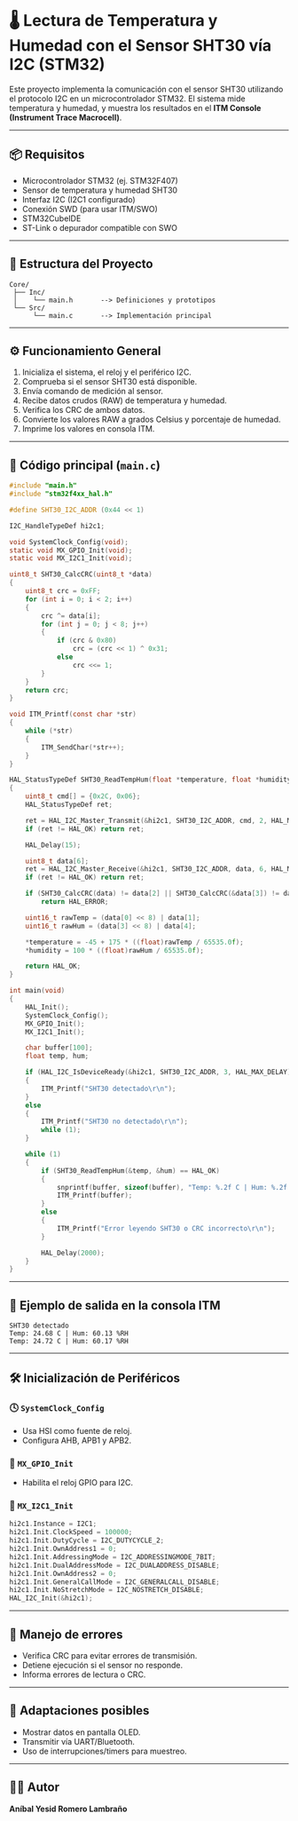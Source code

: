 
# 🌡️ Lectura de Temperatura y Humedad con el Sensor SHT30 vía I2C (STM32)

Este proyecto implementa la comunicación con el sensor SHT30 utilizando el protocolo I2C en un microcontrolador STM32. El sistema mide temperatura y humedad, y muestra los resultados en el **ITM Console (Instrument Trace Macrocell)**.

---

## 📦 Requisitos

- Microcontrolador STM32 (ej. STM32F407)
- Sensor de temperatura y humedad SHT30
- Interfaz I2C (I2C1 configurado)
- Conexión SWD (para usar ITM/SWO)
- STM32CubeIDE
- ST-Link o depurador compatible con SWO

---

## 📁 Estructura del Proyecto

```
Core/
 ├── Inc/
 │    └── main.h       --> Definiciones y prototipos
 └── Src/
      └── main.c       --> Implementación principal
```

---

## ⚙️ Funcionamiento General

1. Inicializa el sistema, el reloj y el periférico I2C.
2. Comprueba si el sensor SHT30 está disponible.
3. Envía comando de medición al sensor.
4. Recibe datos crudos (RAW) de temperatura y humedad.
5. Verifica los CRC de ambos datos.
6. Convierte los valores RAW a grados Celsius y porcentaje de humedad.
7. Imprime los valores en consola ITM.

---

## 📄 Código principal (`main.c`)

```c
#include "main.h"
#include "stm32f4xx_hal.h"

#define SHT30_I2C_ADDR (0x44 << 1)

I2C_HandleTypeDef hi2c1;

void SystemClock_Config(void);
static void MX_GPIO_Init(void);
static void MX_I2C1_Init(void);

uint8_t SHT30_CalcCRC(uint8_t *data)
{
    uint8_t crc = 0xFF;
    for (int i = 0; i < 2; i++)
    {
        crc ^= data[i];
        for (int j = 0; j < 8; j++)
        {
            if (crc & 0x80)
                crc = (crc << 1) ^ 0x31;
            else
                crc <<= 1;
        }
    }
    return crc;
}

void ITM_Printf(const char *str)
{
    while (*str)
    {
        ITM_SendChar(*str++);
    }
}

HAL_StatusTypeDef SHT30_ReadTempHum(float *temperature, float *humidity)
{
    uint8_t cmd[] = {0x2C, 0x06};
    HAL_StatusTypeDef ret;

    ret = HAL_I2C_Master_Transmit(&hi2c1, SHT30_I2C_ADDR, cmd, 2, HAL_MAX_DELAY);
    if (ret != HAL_OK) return ret;

    HAL_Delay(15);

    uint8_t data[6];
    ret = HAL_I2C_Master_Receive(&hi2c1, SHT30_I2C_ADDR, data, 6, HAL_MAX_DELAY);
    if (ret != HAL_OK) return ret;

    if (SHT30_CalcCRC(data) != data[2] || SHT30_CalcCRC(&data[3]) != data[5])
        return HAL_ERROR;

    uint16_t rawTemp = (data[0] << 8) | data[1];
    uint16_t rawHum = (data[3] << 8) | data[4];

    *temperature = -45 + 175 * ((float)rawTemp / 65535.0f);
    *humidity = 100 * ((float)rawHum / 65535.0f);

    return HAL_OK;
}

int main(void)
{
    HAL_Init();
    SystemClock_Config();
    MX_GPIO_Init();
    MX_I2C1_Init();

    char buffer[100];
    float temp, hum;

    if (HAL_I2C_IsDeviceReady(&hi2c1, SHT30_I2C_ADDR, 3, HAL_MAX_DELAY) == HAL_OK)
    {
        ITM_Printf("SHT30 detectado\r\n");
    }
    else
    {
        ITM_Printf("SHT30 no detectado\r\n");
        while (1);
    }

    while (1)
    {
        if (SHT30_ReadTempHum(&temp, &hum) == HAL_OK)
        {
            snprintf(buffer, sizeof(buffer), "Temp: %.2f C | Hum: %.2f %%RH\r\n", temp, hum);
            ITM_Printf(buffer);
        }
        else
        {
            ITM_Printf("Error leyendo SHT30 o CRC incorrecto\r\n");
        }

        HAL_Delay(2000);
    }
}
```

---

## 🧪 Ejemplo de salida en la consola ITM

```
SHT30 detectado
Temp: 24.68 C | Hum: 60.13 %RH
Temp: 24.72 C | Hum: 60.17 %RH
```

---

## 🛠️ Inicialización de Periféricos

### 🕓 `SystemClock_Config`

- Usa HSI como fuente de reloj.
- Configura AHB, APB1 y APB2.

### 🔌 `MX_GPIO_Init`

- Habilita el reloj GPIO para I2C.

### 📡 `MX_I2C1_Init`

```c
hi2c1.Instance = I2C1;
hi2c1.Init.ClockSpeed = 100000;
hi2c1.Init.DutyCycle = I2C_DUTYCYCLE_2;
hi2c1.Init.OwnAddress1 = 0;
hi2c1.Init.AddressingMode = I2C_ADDRESSINGMODE_7BIT;
hi2c1.Init.DualAddressMode = I2C_DUALADDRESS_DISABLE;
hi2c1.Init.OwnAddress2 = 0;
hi2c1.Init.GeneralCallMode = I2C_GENERALCALL_DISABLE;
hi2c1.Init.NoStretchMode = I2C_NOSTRETCH_DISABLE;
HAL_I2C_Init(&hi2c1);
```

---

## 🚨 Manejo de errores

- Verifica CRC para evitar errores de transmisión.
- Detiene ejecución si el sensor no responde.
- Informa errores de lectura o CRC.

---

## 🔄 Adaptaciones posibles

- Mostrar datos en pantalla OLED.
- Transmitir vía UART/Bluetooth.
- Uso de interrupciones/timers para muestreo.

---

## 👨‍💻 Autor

**Aníbal Yesid Romero Lambraño**
